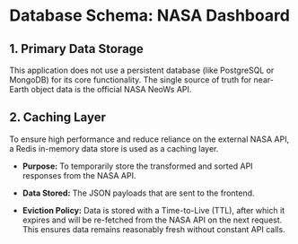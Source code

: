 # Database Schema: NASA Dashboard

## 1. Primary Data Storage

This application does not use a persistent database (like PostgreSQL or MongoDB) for its core functionality. The single source of truth for near-Earth object data is the official NASA NeoWs API.

## 2. Caching Layer

To ensure high performance and reduce reliance on the external NASA API, a Redis in-memory data store is used as a caching layer.

- **Purpose:** To temporarily store the transformed and sorted API responses from the NASA API.

- **Data Stored:** The JSON payloads that are sent to the frontend.

- **Eviction Policy:** Data is stored with a Time-to-Live (TTL), after which it expires and will be re-fetched from the NASA API on the next request. This ensures data remains reasonably fresh without constant API calls.
